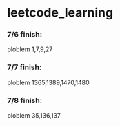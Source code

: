 # leetcode_learning

### 7/6 finish:
ploblem 1,7,9,27

### 7/7 finish:
ploblem 1365,1389,1470,1480

### 7/8 finish:
ploblem 35,136,137
